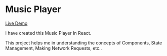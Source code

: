 # Music Player

[Live Demo](https://awesome-music-player.netlify.app/)

I have created this Music Player In React.

This project helps me in understanding the concepts of Components, State Management, Making Network Requests, etc..
